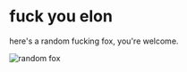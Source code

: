 ﻿# fuck you elon

here's a random fucking fox, you're welcome.

![random fox](https://api.tinyfox.dev/img?animal=fox)
